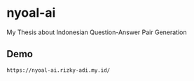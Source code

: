 # nyoal-ai
My Thesis about Indonesian Question-Answer Pair Generation

## Demo
```
https://nyoal-ai.rizky-adi.my.id/
```
